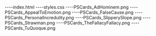 ----index.html
----styles.css
----PSCards_AdHominem.png
----PSCards_AppealToEmotion.png
----PSCards_FalseCause.png
----PSCards_PersonalIncredulity.png
----PSCards_SlipperySlope.png
----PSCards_Strawman.png
----PSCards_TheFallacyFallacy.png
----PSCards_TuQuoque.png
